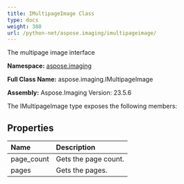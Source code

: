 ```yaml
---
title: IMultipageImage Class
type: docs
weight: 380
url: /python-net/aspose.imaging/imultipageimage/
---
```


The multipage image interface

**Namespace:** [aspose.imaging](/imaging/python-net/aspose.imaging/)

**Full Class Name:** aspose.imaging.IMultipageImage

**Assembly:**  Aspose.Imaging Version: 23.5.6

The IMultipageImage type exposes the following members:
## **Properties**
|**Name**|**Description**|
| :- | :- |
|page_count|Gets the page count.|
|pages|Gets the pages.|
